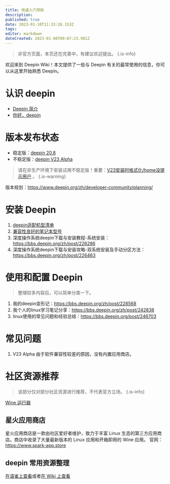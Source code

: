 ```yaml
---
title: 快速入门导航
description: 
published: true
date: 2023-01-10T11:33:26.153Z
tags: 
editor: markdown
dateCreated: 2023-01-08T09:07:23.981Z
---
```


> 非官方页面，本页还在完善中，有建议欢迎提出。
{.is-info}

欢迎来到 Deepin Wiki！本文提供了一些与 Deepin 有关的最常使用的信息，你可以从这里开始熟悉 Deepin。

# 认识 deepin
- [Deepin 简介](https://wiki.deepin.org/zh/01_deepin%E9%85%8D%E5%A5%97%E7%94%9F%E6%80%81/00_deepin%E4%BB%8B%E7%BB%8D/Deepin_%E4%BB%8B%E7%BB%8D)
- [你好，deepin](https://bbs.deepin.org/zh/post/223462)

# 版本发布状态
- 稳定版：[deepin 20.8](https://bbs.deepin.org/post/246993)
- 不稳定版：[deepin V23 Alpha](https://bbs.deepin.org/post/245615)
> 请在非生产环境下安装试用不稳定版！重要：[V23安装时格式化/home没提示用户](https://bbs.deepin.org/post/246296) 。
{.is-warning}

版本规划：https://www.deepin.org/zh/developer-community/planning/

# 安装 Deepin
1. [deepin适配机型清单](https://wiki.deepin.org/zh/01_deepin%E9%85%8D%E5%A5%97%E7%94%9F%E6%80%81/00_deepin%E4%BB%8B%E7%BB%8D/00_%E9%80%82%E9%85%8D%E7%9B%B8%E5%85%B3/%E6%9C%BA%E5%9E%8B%E6%B8%85%E5%8D%95)
2. [兼容性良好的笔记本型号](/zh/01_deepin配套生态/00_deepin介绍/00_适配相关/兼容的笔记本型号)
3. 深度操作系统deepin下载与安装教程-系统安装：https://bbs.deepin.org/zh/post/226286
4. 深度操作系统deepin下载与安装攻略-双系统安装及手动分区方法：https://bbs.deepin.org/zh/post/226463

# 使用和配置 Deepin
> 整理较多内容后，可以简单分类一下。
1. 我的deepin变形记：https://bbs.deepin.org/zh/post/228568
2. 我个人的linux学习笔记分享：https://bbs.deepin.org/zh/post/242838
3. linux使用的常见问题和经验总结：https://bbs.deepin.org/post/246703

# 常见问题
1. V23 Alpha 由于软件兼容性较差的原因，没有内置应用商店。

# 社区资源推荐
> 该部分仅对部分社区资源进行推荐，不代表官方立场。
{.is-info}

[Wine 运行器](/zh/02_按软件功能划分/02_开发人员常用软件介绍/00_兼容适配(wine)/Wine/Wine运行器)
## 星火应用商店
星火应用商店是一款由社区爱好者维护，致力于丰富 Linux 生态的第三方应用商店。商店中收录了大量最新版本的 Linux 应用和开箱即用的 Wine 应用。
官网：https://www.spark-app.store
## deepin 常用资源整理
[在语雀上查看](https://www.yuque.com/pzm9012/ct5ume/nte586)或者[在 Wiki 上查看](https://wiki.deepin.org/zh/%E5%B8%B8%E8%A7%81%E9%97%AE%E9%A2%98FAQ/deepin%E5%B8%B8%E7%94%A8%E8%B5%84%E6%BA%90%E6%95%B4%E7%90%86V4)

